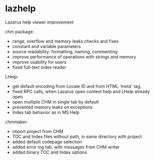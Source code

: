 # lazhelp
Lazarus help viewer improvement

chm package:

- range, overflow and memory leaks checks and fixes
- constant and variable parameters
- source readability: formatting, naming, commenting
- improve performance of operations with strings and memory
- improve usability for users
- fixed full-text index reader

LHelp:

- get default encoding from Locale ID and from HTML 'meta' tag.
- fixed RPC calls, when Lazarus open context help and LHelp already open
- open multiple CHM in single tab by default
- prevented memory leaks on exceptions
- Index tab behavior as in MS Help

chmmaker:

- import project from CHM 
- TOC and Index files without path, in same directory with project
- added default codepage selection
- added error log tab, with messages from CHM writer
- added binary TOC and Index options
